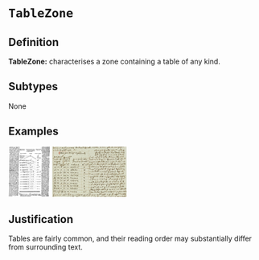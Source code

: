 # `TableZone`

## Definition

**TableZone:** characterises a zone containing a table of any kind.

## Subtypes

None

## Examples

<img src="bpt6k106140h_2.JPEG" height="100px">
<img src="btv1b10027322j_f41.jpg" height="100px">

## Justification

Tables are fairly common, and their reading order may substantially differ from surrounding text.

